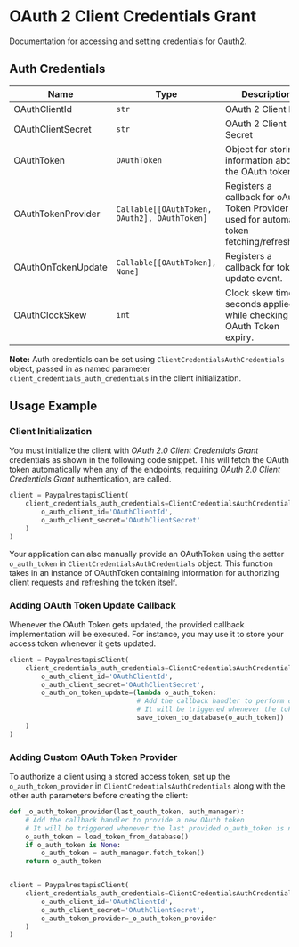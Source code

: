 
# OAuth 2 Client Credentials Grant



Documentation for accessing and setting credentials for Oauth2.

## Auth Credentials

| Name | Type | Description | Getter |
|  --- | --- | --- | --- |
| OAuthClientId | `str` | OAuth 2 Client ID | `o_auth_client_id` |
| OAuthClientSecret | `str` | OAuth 2 Client Secret | `o_auth_client_secret` |
| OAuthToken | `OAuthToken` | Object for storing information about the OAuth token | `o_auth_token` |
| OAuthTokenProvider | `Callable[[OAuthToken, OAuth2], OAuthToken]` | Registers a callback for oAuth Token Provider used for automatic token fetching/refreshing. | `o_auth_token_provider` |
| OAuthOnTokenUpdate | `Callable[[OAuthToken], None]` | Registers a callback for token update event. | `o_auth_on_token_update` |
| OAuthClockSkew | `int` | Clock skew time in seconds applied while checking the OAuth Token expiry. | `o_auth_clock_skew` |



**Note:** Auth credentials can be set using `ClientCredentialsAuthCredentials` object, passed in as named parameter `client_credentials_auth_credentials` in the client initialization.

## Usage Example

### Client Initialization

You must initialize the client with *OAuth 2.0 Client Credentials Grant* credentials as shown in the following code snippet. This will fetch the OAuth token automatically when any of the endpoints, requiring *OAuth 2.0 Client Credentials Grant* authentication, are called.

```python
client = PaypalrestapisClient(
    client_credentials_auth_credentials=ClientCredentialsAuthCredentials(
        o_auth_client_id='OAuthClientId',
        o_auth_client_secret='OAuthClientSecret'
    )
)
```



Your application can also manually provide an OAuthToken using the setter `o_auth_token` in `ClientCredentialsAuthCredentials` object. This function takes in an instance of OAuthToken containing information for authorizing client requests and refreshing the token itself.

### Adding OAuth Token Update Callback

Whenever the OAuth Token gets updated, the provided callback implementation will be executed. For instance, you may use it to store your access token whenever it gets updated.

```python
client = PaypalrestapisClient(
    client_credentials_auth_credentials=ClientCredentialsAuthCredentials(
        o_auth_client_id='OAuthClientId',
        o_auth_client_secret='OAuthClientSecret',
        o_auth_on_token_update=(lambda o_auth_token:
                                # Add the callback handler to perform operations like save to DB or file etc.
                                # It will be triggered whenever the token gets updated
                                save_token_to_database(o_auth_token))
    )
)
```

### Adding Custom OAuth Token Provider

To authorize a client using a stored access token, set up the `o_auth_token_provider` in `ClientCredentialsAuthCredentials` along with the other auth parameters before creating the client:

```python
def _o_auth_token_provider(last_oauth_token, auth_manager):
    # Add the callback handler to provide a new OAuth token
    # It will be triggered whenever the last provided o_auth_token is null or expired
    o_auth_token = load_token_from_database()
    if o_auth_token is None:
        o_auth_token = auth_manager.fetch_token()
    return o_auth_token


client = PaypalrestapisClient(
    client_credentials_auth_credentials=ClientCredentialsAuthCredentials(
        o_auth_client_id='OAuthClientId',
        o_auth_client_secret='OAuthClientSecret',
        o_auth_token_provider=_o_auth_token_provider
    )
)
```


